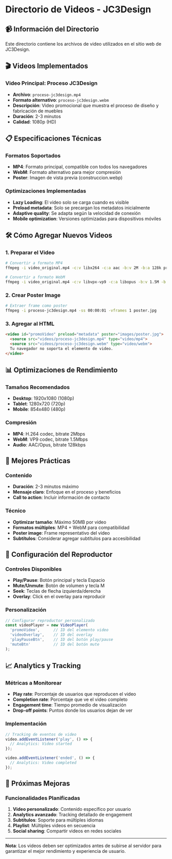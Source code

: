 # Directorio de Videos - JC3Design

## 📹 Información del Directorio

Este directorio contiene los archivos de video utilizados en el sitio web de JC3Design.

## 🎬 Videos Implementados

### Video Principal: Proceso JC3Design
- **Archivo**: `proceso-jc3design.mp4`
- **Formato alternativo**: `proceso-jc3design.webm`
- **Descripción**: Video promocional que muestra el proceso de diseño y fabricación de muebles
- **Duración**: 2-3 minutos
- **Calidad**: 1080p (HD)

## 📋 Especificaciones Técnicas

### Formatos Soportados
- **MP4**: Formato principal, compatible con todos los navegadores
- **WebM**: Formato alternativo para mejor compresión
- **Poster**: Imagen de vista previa (construccion.webp)

### Optimizaciones Implementadas
- **Lazy Loading**: El video solo se carga cuando es visible
- **Preload metadata**: Solo se precargan los metadatos inicialmente
- **Adaptive quality**: Se adapta según la velocidad de conexión
- **Mobile optimization**: Versiones optimizadas para dispositivos móviles

## 🛠️ Cómo Agregar Nuevos Videos

### 1. Preparar el Video
```bash
# Convertir a formato MP4
ffmpeg -i video_original.mp4 -c:v libx264 -c:a aac -b:v 2M -b:a 128k proceso-jc3design.mp4

# Convertir a formato WebM
ffmpeg -i video_original.mp4 -c:v libvpx-vp9 -c:a libopus -b:v 1.5M -b:a 128k proceso-jc3design.webm
```

### 2. Crear Poster Image
```bash
# Extraer frame como poster
ffmpeg -i proceso-jc3design.mp4 -ss 00:00:01 -vframes 1 poster.jpg
```

### 3. Agregar al HTML
```html
<video id="promoVideo" preload="metadata" poster="images/poster.jpg">
  <source src="videos/proceso-jc3design.mp4" type="video/mp4">
  <source src="videos/proceso-jc3design.webm" type="video/webm">
  Tu navegador no soporta el elemento de video.
</video>
```

## 📊 Optimizaciones de Rendimiento

### Tamaños Recomendados
- **Desktop**: 1920x1080 (1080p)
- **Tablet**: 1280x720 (720p)
- **Mobile**: 854x480 (480p)

### Compresión
- **MP4**: H.264 codec, bitrate 2Mbps
- **WebM**: VP9 codec, bitrate 1.5Mbps
- **Audio**: AAC/Opus, bitrate 128kbps

## 🎯 Mejores Prácticas

### Contenido
- **Duración**: 2-3 minutos máximo
- **Mensaje claro**: Enfoque en el proceso y beneficios
- **Call to action**: Incluir información de contacto

### Técnico
- **Optimizar tamaño**: Máximo 50MB por video
- **Formatos múltiples**: MP4 + WebM para compatibilidad
- **Poster image**: Frame representativo del video
- **Subtítulos**: Considerar agregar subtítulos para accesibilidad

## 🔧 Configuración del Reproductor

### Controles Disponibles
- **Play/Pause**: Botón principal y tecla Espacio
- **Mute/Unmute**: Botón de volumen y tecla M
- **Seek**: Teclas de flecha izquierda/derecha
- **Overlay**: Click en el overlay para reproducir

### Personalización
```javascript
// Configurar reproductor personalizado
const videoPlayer = new VideoPlayer(
  'promoVideo',      // ID del elemento video
  'videoOverlay',    // ID del overlay
  'playPauseBtn',    // ID del botón play/pause
  'muteBtn'          // ID del botón mute
);
```

## 📈 Analytics y Tracking

### Métricas a Monitorear
- **Play rate**: Porcentaje de usuarios que reproducen el video
- **Completion rate**: Porcentaje que ve el video completo
- **Engagement time**: Tiempo promedio de visualización
- **Drop-off points**: Puntos donde los usuarios dejan de ver

### Implementación
```javascript
// Tracking de eventos de video
video.addEventListener('play', () => {
  // Analytics: Video started
});

video.addEventListener('ended', () => {
  // Analytics: Video completed
});
```

## 🚀 Próximas Mejoras

### Funcionalidades Planificadas
1. **Video personalizado**: Contenido específico por usuario
2. **Analytics avanzado**: Tracking detallado de engagement
3. **Subtítulos**: Soporte para múltiples idiomas
4. **Playlist**: Múltiples videos en secuencia
5. **Social sharing**: Compartir videos en redes sociales

---

**Nota**: Los videos deben ser optimizados antes de subirse al servidor para garantizar el mejor rendimiento y experiencia de usuario.
